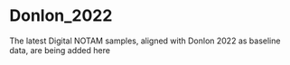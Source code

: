 # Donlon_2022
The latest Digital NOTAM samples, aligned with Donlon 2022 as baseline data, are being added here 
